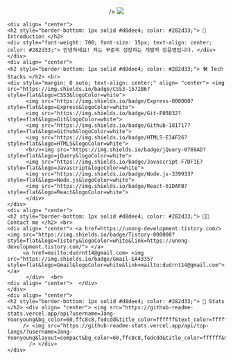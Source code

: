 <div align= "center">
    /> <img src="https://github-readme-stats.vercel.app/api/top-langs/?username=Jang-Yoonyoung&layout=compact&bg_color=60,ffc8c8,fedcdd&title_color=ffffff&text_color="fefefe"
           /> </div> 
    </div>

    <div align= "center"> 
    <h2 style="border-bottom: 1px solid #d8dee4; color: #282d33;"> 🥰 Introduction </h2>  
    <div style="font-weight: 700; font-size: 15px; text-align: center; color: #282d33;"> 안녕하세요! 저는 꾸준히 성장하는 개발자 장윤영입니다. </div> 
    </div>
    <div align= "center">
    <h2 style="border-bottom: 1px solid #d8dee4; color: #282d33;"> 🛠️ Tech Stacks </h2> <br> 
    <div style="margin: 0 auto; text-align: center;" align= "center"> <img src="https://img.shields.io/badge/CSS3-1572B6?style=flat&logo=CSS3&logoColor=white">
          <img src="https://img.shields.io/badge/Express-000000?style=flat&logo=Express&logoColor=white">
          <img src="https://img.shields.io/badge/Git-F05032?style=flat&logo=Git&logoColor=white">
          <img src="https://img.shields.io/badge/Github-181717?style=flat&logo=Github&logoColor=white">
          <img src="https://img.shields.io/badge/HTML5-E34F26?style=flat&logo=HTML5&logoColor=white">
          <br/><img src="https://img.shields.io/badge/jQuery-0769AD?style=flat&logo=jQuery&logoColor=white">
          <img src="https://img.shields.io/badge/Javascript-F7DF1E?style=flat&logo=Javascript&logoColor=white">
          <img src="https://img.shields.io/badge/Node.js-339933?style=flat&logo=Node.js&logoColor=white">
          <img src="https://img.shields.io/badge/React-61DAFB?style=flat&logo=React&logoColor=white">
          </div>
    </div>
    <div align= "center">
    <h2 style="border-bottom: 1px solid #d8dee4; color: #282d33;"> 🧑‍💻 Contact me </h2> <br> 
    <div align= "center"> <a href=https://unong-development.tistory.com/> <img src="https://img.shields.io/badge/Tistory-000000?style=flat&logo=Tistory&logoColor=white&link=https://unong-development.tistory.com/"> </a>
         <a href=mailto:dudrnt14@gmail.com> <img src="https://img.shields.io/badge/Gmail-EA4335?style=flat&logo=Gmail&logoColor=white&link=mailto:dudrnt14@gmail.com"> </a>
          </div>  <br> 
    <div align= "center">  </div> 
    </div>
    <div align= "center"> 
    <h2 style="border-bottom: 1px solid #d8dee4; color: #282d33;"> 🏅 Stats </h2> <div align= "center"> <img src="https://github-readme-stats.vercel.app/api?username=Jang-Yoonyoung&bg_color=60,ffc8c8,fedcdd&title_color=ffffff&text_color=ffffff"
         /> <img src="https://github-readme-stats.vercel.app/api/top-langs/?username=Jang-Yoonyoung&layout=compact&bg_color=60,ffc8c8,fedcdd&title_color=ffffff&text_color="fefefe"
           /> </div> 
    </div>
    
